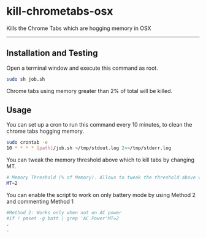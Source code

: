 # kill-chrometabs-osx
Kills the Chrome Tabs which are hogging memory in OSX

---

## Installation and Testing

Open a terminal window and execute this command as root. 

```bash
sudo sh job.sh
```
Chrome tabs using memory greater than 2% of total will be killed. 

## Usage

You can set up a cron to run this command every 10 minutes, to clean the chrome tabs hogging memory. 

```bash
sudo crontab -e
10 * * * * [path]/job.sh >/tmp/stdout.log 2>>/tmp/stderr.log
```

You can tweak the memory threshold above which to kill tabs by changing MT.

```bash
# Memory Threshold (% of Memory). Allows to tweak the threshold above which chrome tabs will be killed
MT=2
```

You can enable the script to work on only battery mode by using Method 2 and commenting Method 1
```bash
#Method 2: Works only when not on AC power
#if ! pmset -g batt | grep 'AC Power'MT=2
.
.
```
